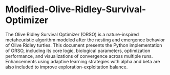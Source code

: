# Modified-Olive-Ridley-Survival-Optimizer
The Olive Ridley Survival Optimizer (ORSO) is a nature-inspired metaheuristic
algorithm modeled after the nesting and emergence behavior of Olive Ridley turtles. This document presents the Python implementation of ORSO, including its core logic, biological parameters, optimization performance, and visualizations of convergence across multiple runs. Enhancements using adaptive learning strategies with alpha and beta are also included to improve exploration-exploitation balance.

